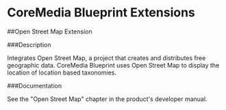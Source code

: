 # CoreMedia Blueprint Extensions

##Open Street Map Extension

###Description

Integrates Open Street Map, a project that creates and distributes free geographic data. CoreMedia Blueprint uses Open 
Street Map to display the location of location based taxonomies.

###Documentation

See the "Open Street Map" chapter in the product's developer manual.